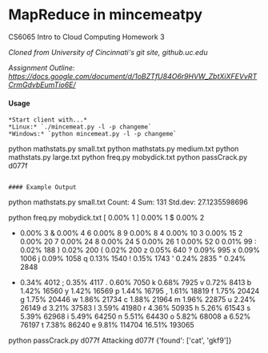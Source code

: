 MapReduce in mincemeatpy
================

CS6065 Intro to Cloud Computing Homework 3

*Cloned from University of Cincinnati's git site, github.uc.edu*

*Assignment Outline: https://docs.google.com/document/d/1oBZTfU84O6r9HVW_ZbtXiXFEVvRTCrmGdvbEumTio6E/*

#### Usage
```
*Start client with...*
*Linux:* `./mincemeat.py -l -p changeme`
*Windows:* `python mincemeat.py -l -p changeme`
```
python mathstats.py small.txt
python mathstats.py medium.txt
python mathstats.py large.txt
python freq.py mobydick.txt
python passCrack.py d077f
```

#### Example Output
```
python mathstats.py small.txt
Count: 4
Sum: 131
Std.dev: 27.1235598696

python freq.py mobydick.txt
[ 0.00%  1
] 0.00%  1
$ 0.00%  2
* 0.00%  3
& 0.00%  4
6 0.00%  8
9 0.00%  8
4 0.00%  10
3 0.00%  15
2 0.00%  20
7 0.00%  24
8 0.00%  24
5 0.00%  26
1 0.00%  52
0 0.01%  99
: 0.02%  188
) 0.02%  200
( 0.02%  200
z 0.05%  640
? 0.09%  995
x 0.09%  1006
j 0.09%  1058
q 0.13%  1540
! 0.15%  1743
' 0.24%  2835
" 0.24%  2848
- 0.34%  4012
; 0.35%  4117
. 0.60%  7050
k 0.68%  7925
v 0.72%  8413
b 1.42%  16560
y 1.42%  16569
p 1.44%  16795
, 1.61%  18819
f 1.75%  20424
g 1.75%  20446
w 1.86%  21734
c 1.88%  21964
m 1.96%  22875
u 2.24%  26149
d 3.21%  37583
l 3.59%  41980
r 4.36%  50935
h 5.26%  61543
s 5.39%  62968
i 5.49%  64250
n 5.51%  64430
o 5.82%  68008
a 6.52%  76197
t 7.38%  86240
e 9.81%  114704
  16.51%  193065
  
python passCrack.py d077f
Attacking d077f
{'found': ['cat', 'gkf9']}
```